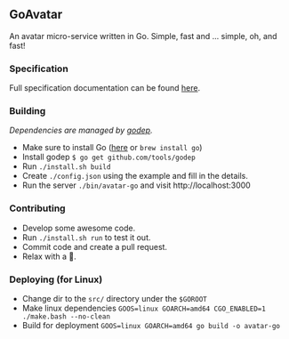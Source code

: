 ## GoAvatar

An avatar micro-service written in Go. Simple, fast and ... simple, oh, and fast!

### Specification

Full specification documentation can be found [here](SPEC.md).

### Building

_Dependencies are managed by [godep](https://github.com/tools/godep)._

* Make sure to install Go ([here](https://golang.org/doc/install#osx) or `brew install go`)
* Install godep `$ go get github.com/tools/godep`
* Run `./install.sh build`
* Create `./config.json` using the example and fill in the details.
* Run the server `./bin/avatar-go` and visit http://localhost:3000

### Contributing

* Develop some awesome code.
* Run `./install.sh run` to test it out.
* Commit code and create a pull request.
* Relax with a :beer:.

### Deploying (for Linux)
* Change dir to the `src/` directory under the `$GOROOT`
* Make linux dependencies `GOOS=linux GOARCH=amd64 CGO_ENABLED=1 ./make.bash --no-clean`
* Build for deployment `GOOS=linux GOARCH=amd64 go build -o avatar-go`

